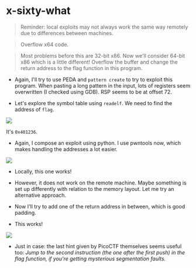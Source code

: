 # x-sixty-what

> Reminder: local exploits may not always work the same way remotely due to differences between machines.

> Overflow x64 code.

> Most problems before this are 32-bit x86. Now we'll consider 64-bit x86 which is a little different! Overflow the buffer and change the return address to the flag function in this program. 

* Again, I'll try to use PEDA and `pattern create` to try to exploit this program. When pasting a long pattern in the input, lots of registers seem overwritten (I checked using GDB). RSP seems to be at offset 72.

* Let's explore the symbol table using `readelf`. We need to find the address of `flag`.

![](https://imgur.com/fYLjhKW.png)

It's `0x401236`.

* Again, I compose an exploit using python. I use pwntools now, which makes handling the addresses a lot easier.

![](https://imgur.com/iSQNSc5.png)

* Locally, this one works!
* However, it does not work on the remote machine. Maybe something is set up differently with relation to the memory layout. Let me try an alternative approach.
* Now I'll try to add one of the return address in between, which is good padding.

* This works!

![](https://imgur.com/KGOTJ3Z.png)

* Just in case: the last hint given by PicoCTF themselves seems useful too: *Jump to the second instruction (the one after the first push) in the flag function, if you're getting mysterious segmentation faults.*
